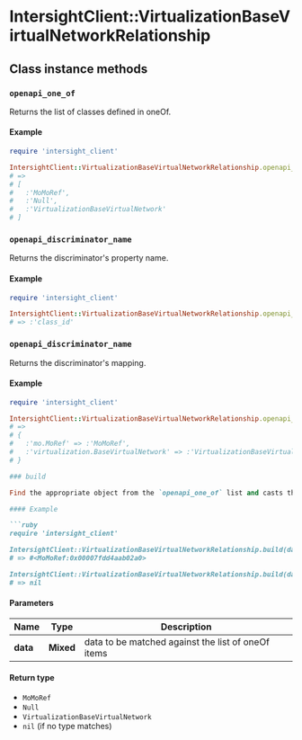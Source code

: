 # IntersightClient::VirtualizationBaseVirtualNetworkRelationship

## Class instance methods

### `openapi_one_of`

Returns the list of classes defined in oneOf.

#### Example

```ruby
require 'intersight_client'

IntersightClient::VirtualizationBaseVirtualNetworkRelationship.openapi_one_of
# =>
# [
#   :'MoMoRef',
#   :'Null',
#   :'VirtualizationBaseVirtualNetwork'
# ]
```

### `openapi_discriminator_name`

Returns the discriminator's property name.

#### Example

```ruby
require 'intersight_client'

IntersightClient::VirtualizationBaseVirtualNetworkRelationship.openapi_discriminator_name
# => :'class_id'
```

### `openapi_discriminator_name`

Returns the discriminator's mapping.

#### Example

```ruby
require 'intersight_client'

IntersightClient::VirtualizationBaseVirtualNetworkRelationship.openapi_discriminator_mapping
# =>
# {
#   :'mo.MoRef' => :'MoMoRef',
#   :'virtualization.BaseVirtualNetwork' => :'VirtualizationBaseVirtualNetwork'
# }

### build

Find the appropriate object from the `openapi_one_of` list and casts the data into it.

#### Example

```ruby
require 'intersight_client'

IntersightClient::VirtualizationBaseVirtualNetworkRelationship.build(data)
# => #<MoMoRef:0x00007fdd4aab02a0>

IntersightClient::VirtualizationBaseVirtualNetworkRelationship.build(data_that_doesnt_match)
# => nil
```

#### Parameters

| Name | Type | Description |
| ---- | ---- | ----------- |
| **data** | **Mixed** | data to be matched against the list of oneOf items |

#### Return type

- `MoMoRef`
- `Null`
- `VirtualizationBaseVirtualNetwork`
- `nil` (if no type matches)

